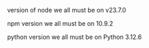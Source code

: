 version of node we all must be on
v23.7.0

npm version we all must be on
10.9.2

python version we all must be on
Python 3.12.6

